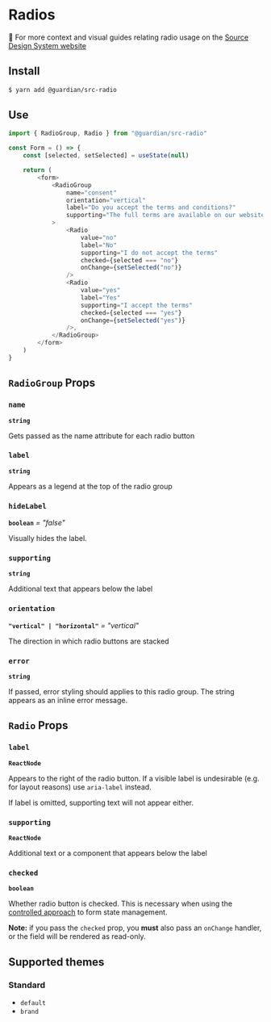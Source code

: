 # Radios

📣 For more context and visual guides relating radio usage on the [Source Design System website](https://www.theguardian.design/2a1e5182b/p/2891dd-radio-button/b/46940d)

## Install

```sh
$ yarn add @guardian/src-radio
```

## Use

```js
import { RadioGroup, Radio } from "@guardian/src-radio"

const Form = () => {
    const [selected, setSelected] = useState(null)

    return (
        <form>
            <RadioGroup
                name="consent"
                orientation="vertical"
                label="Do you accept the terms and conditions?"
                supporting="The full terms are available on our website"
            >
                <Radio
                    value="no"
                    label="No"
                    supporting="I do not accept the terms"
                    checked={selected === "no"}
                    onChange={setSelected("no")}
                />
                <Radio
                    value="yes"
                    label="Yes"
                    supporting="I accept the terms"
                    checked={selected === "yes"}
                    onChange={setSelected("yes")}
                />,
            </RadioGroup>
        </form>
    )
}
```

## `RadioGroup` Props

### `name`

**`string`**

Gets passed as the name attribute for each radio button

### `label`

**`string`**

Appears as a legend at the top of the radio group

### `hideLabel`

**`boolean`** _= "false"_

Visually hides the label.

### `supporting`

**`string`**

Additional text that appears below the label

### `orientation`

**`"vertical" | "horizontal"`** _= "vertical"_

The direction in which radio buttons are stacked

### `error`

**`string`**

If passed, error styling should applies to this radio group. The string appears as an inline error message.

## `Radio` Props

### `label`

**`ReactNode`**

Appears to the right of the radio button. If a visible label is undesirable (e.g. for layout reasons) use `aria-label` instead.

If label is omitted, supporting text will not appear either.

### `supporting`

**`ReactNode`**

Additional text or a component that appears below the label

### `checked`

**`boolean`**

Whether radio button is checked. This is necessary when using the [controlled approach](https://reactjs.org/docs/forms.html#controlled-components) to form state management.

**Note:** if you pass the `checked` prop, you **must** also pass an `onChange` handler, or the field will be rendered as read-only.

## Supported themes

### Standard

-   `default`
-   `brand`
